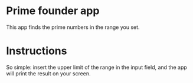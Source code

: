 # Prime founder app

This app finds the prime numbers in the range you set.

# Instructions

So simple: insert the upper limit of the range in the input field, and the app will print the result on your screen.
